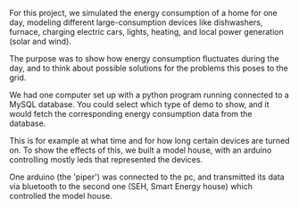 For this project, we simulated the energy consumption of a home for one day, modeling different large-consumption devices like dishwashers, furnace, charging electric cars, lights, heating, and local power generation (solar and wind).

The purpose was to show how energy consumption fluctuates during the day, and to think about possible solutions for the problems this poses to the grid.

We had one computer set up with a python program running connected to a MySQL database. You could select which type of demo to show, and it would fetch the corresponding energy consumption data from the database.

This is for example at what time and for how long certain devices are turned on. To show the effects of this, we built a model house, with an arduino controlling mostly leds that represented the devices.

One arduino (the 'piper') was connected to the pc, and transmitted its data via bluetooth to the second one (SEH, Smart Energy house) which controlled the model house.
